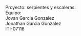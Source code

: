 Proyecto: serpientes y escaleras:<br>
Equipo:<br>
Jovan Garcia Gonzalez<br>
Jonathan Garcia Gonzalez<br>
ITI-07116<br>
